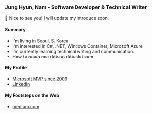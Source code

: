 ### Jung Hyun, Nam - Software Developer & Technical Writer

👋 Nice to see you! I will update my introduce soon.

#### Summary

- I'm living in Seoul, S. Korea
- I'm interested in C#, .NET, Windows Container, Microsoft Azure
- I’m currently learning technical writing and communication.
- How to reach me: rkttu at rkttu dot com

#### My Profile

- [Microsoft MVP since 2009](https://mvp.microsoft.com/en-us/PublicProfile/4024633)
- [LinkedIn](https://www.linkedin.com/in/jeonghyun-nam/)

#### My Footsteps on the Web

- [medium.com](https://medium.com/@rkttu)
